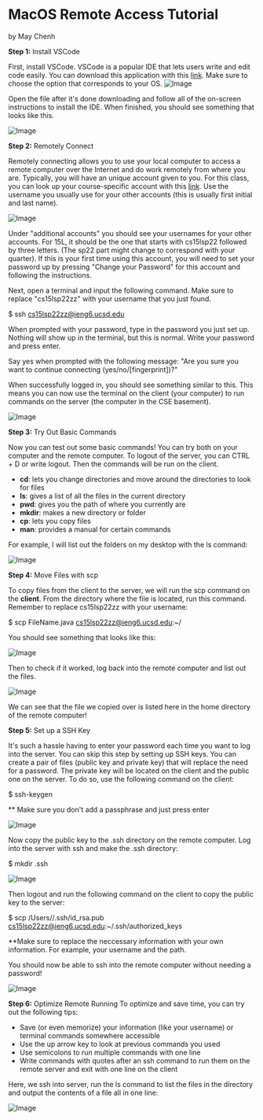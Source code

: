 # MacOS Remote Access Tutorial
by May Chenh

**Step 1:** Install VSCode

First, install VSCode. VSCode is a popular IDE that lets users write and edit code easily. You can download this application with this [link](https://code.visualstudio.com/Download). Make sure to choose the option that corresponds to your OS.
![Image](vscode.png)

Open the file after it's done downloading and follow all of the on-screen instructions to install the IDE. When finished, you should see something that looks like this.

![Image](vscodehome.png)

**Step 2:** Remotely Connect

Remotely connecting allows you to use your local computer to access a remote computer over the Internet and do work remotely from where you are. Typically, you will have an unique account given to you. For this class, you can look up your course-specific account with this [link](https://sdacs.ucsd.edu/~icc/index.php). Use the username you usually use for your other accounts (this is usually first initial and last name).

![Image](acc.png)

Under "additional accounts" you should see your usernames for your other accounts. For 15L, it should be the one that starts with cs15lsp22 followed by three letters. (The sp22 part might change to correspond with your quarter). If this is your first time using this account, you will need to set your password up by pressing "Change your Password" for this account and following the instructions.

Next, open a terminal and input the following command. Make sure to replace "cs15lsp22zz" with your username that you just found.

$ ssh cs15lsp22zz@ieng6.ucsd.edu

When prompted with your password, type in the password you just set up. Nothing will show up in the terminal, but this is normal. Write your password and press enter.

Say yes when prompted with the following message: 
"Are you sure you want to continue connecting (yes/no/[fingerprint])?"

When successfully logged in, you should see something similar to this. This means you can now use the terminal on the client (your computer) to run commands on the server (the computer in the CSE basement).

![Image](success.png)


**Step 3:** Try Out Basic Commands

Now you can test out some basic commands! You can try both on your computer and the remote computer. To logout of the server, you can CTRL + D or write logout. Then the commands will be run on the client.

- **cd**: lets you change directories and move around the directories to look for files
- **ls**: gives a list of all the files in the current directory
- **pwd**: gives you the path of where you currently are
- **mkdir**: makes a new directory or folder
- **cp**: lets you copy files
- **man**: provides a manual for certain commands

For example, I will list out the folders on my desktop with the ls command:

![Image](ls.png)


**Step 4:** Move Files with scp

To copy files from the client to the server, we will run the scp command on the **client**. From the directory where the file is located, run this command. Remember to replace cs15lsp22zz with your username:

$ scp FileName.java cs15lsp22zz@ieng6.ucsd.edu:~/

You should see something that looks like this:

![Image](scp.png)

Then to check if it worked, log back into the remote computer and list out the files.

![Image](scpSuccess.png)

We can see that the file we copied over is listed here in the home directory of the remote computer!

**Step 5:** Set up a SSH Key

It's such a hassle having to enter your password each time you want to log into the server. You can skip this step by setting up SSH keys. You can create a pair of files (public key and private key) that will replace the need for a password. The private key will be located on the client and the public one on the server. To do so, use the following command on the client:

$ ssh-keygen

** Make sure you don't add a passphrase and just press enter

![Image](key.png)

Now copy the public key to the .ssh directory on the remote computer. Log into the server with ssh and make the .ssh directory:

$ mkdir .ssh

![Image](sshdir.png)

Then logout and run the following command on the client to copy the public key to the server:

$ scp /Users/<user-name>/.ssh/id_rsa.pub cs15lsp22zz@ieng6.ucsd.edu:~/.ssh/authorized_keys

**Make sure to replace the neccessary information with your own information. For example, your username and the path.

You should now be able to ssh into the remote computer without needing a password!

![Image](nopassword.png)

**Step 6:** Optimize Remote Running
To optimize and save time, you can try out the following tips:
- Save (or even memorize) your information (like your username) or terminal commands somewhere accessible
- Use the up arrow key to look at previous commands you used
- Use semicolons to run multiple commands with one line
- Write commands with quotes after an ssh command to run them on the remote server and exit with one line on the client

Here, we ssh into server, run the ls command to list the files in the directory and output the contents of a file all in one line:

![Image](short.png)